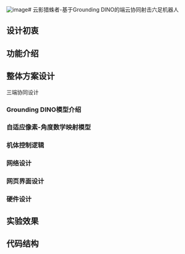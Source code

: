 ![image](https://github.com/user-attachments/assets/8b41e2f9-01ab-4583-a4a4-10756008a795)# 云影猎蛛者-基于Grounding DINO的端云协同射击六足机器人
## 设计初衷

## 功能介绍

## 整体方案设计
三端协同设计
### Grounding DINO模型介绍

### 自适应像素-角度数学映射模型

### 机体控制逻辑

### 网络设计

### 网页界面设计

### 硬件设计

## 实验效果

## 代码结构
